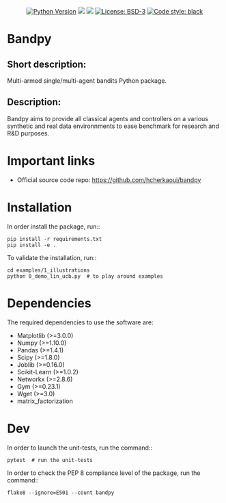 <p align="center">
<a href="https://www.python.org/downloads/release/python-3919/"><img alt="Python Version" src="https://img.shields.io/badge/python-3.9-blue.svg"></a>
<a href="https://dl.circleci.com/status-badge/redirect/circleci/GaE9Rv4PkJxh1MG3cLS17a/EMcJPdgW7qMMimWGTgdsRN/tree/master" ><img src="https://dl.circleci.com/status-badge/img/circleci/GaE9Rv4PkJxh1MG3cLS17a/EMcJPdgW7qMMimWGTgdsRN/tree/master.svg?style=svg"/></a>
<a href="https://codecov.io/gh/hcherkaoui/bandpy" ><img src="https://codecov.io/gh/hcherkaoui/bandpy/graph/badge.svg?token=BR13TM28L0"/></a>
<a href="https://opensource.org/licenses/BSD-3-Clause"><img alt="License: BSD-3" src="https://img.shields.io/badge/License-BSD_3--Clause-blue.svg"></a>
<a href="https://github.com/psf/black"><img alt="Code style: black" src="https://img.shields.io/badge/code%20style-black-000000.svg"></a>
</p>

Bandpy
======


Short description:
------------------
Multi-armed single/multi-agent bandits Python package.

Description:
------------
Bandpy aims to provide all classical agents and controllers on a
various synthetic and real data environnments to ease benchmark for research
and R&D purposes.

Important links
===============

- Official source code repo: https://github.com/hcherkaoui/bandpy

Installation
============

In order install the package, run::

    pip install -r requirements.txt
    pip install -e .


To validate the installation, run::

    cd examples/1_illustrations
    python 0_demo_lin_ucb.py  # to play around examples


Dependencies
============

The required dependencies to use the software are:

 * Matplotlib (>=3.0.0)
 * Numpy (>=1.10.0)
 * Pandas (>=1.4.1)
 * Scipy (>=1.8.0)
 * Joblib (>=0.16.0)
 * Scikit-Learn (>=1.0.2)
 * Networkx (>=2.8.6)
 * Gym (>=0.23.1)
 * Wget (>=3.0)
 * matrix_factorization

Dev
===

In order to launch the unit-tests, run the command::

    pytest  # run the unit-tests


In order to check the PEP 8 compliance level of the package, run the command::

    flake8 --ignore=E501 --count bandpy
